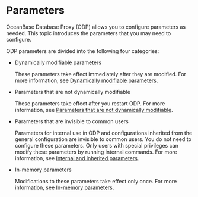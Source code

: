 Parameters 
===============================

OceanBase Database Proxy (ODP) allows you to configure parameters as needed. This topic introduces the parameters that you may need to configure. 

ODP parameters are divided into the following four categories:

* Dynamically modifiable parameters 

  These parameters take effect immediately after they are modified. For more information, see [Dynamically modifiable parameters](/en-US/5.user-guide/1.configuration/3.parameters-that-can-be-dynamically-modified.md).
  

* Parameters that are not dynamically modifiable 

  These parameters take effect after you restart ODP. For more information, see [Parameters that are not dynamically modifiable](/en-US/5.user-guide/1.configuration/4.parameters-that-cannot-be-dynamically-modified.md).
  

* Parameters that are invisible to common users 

  Parameters for internal use in ODP and configurations inherited from the general configuration are invisible to common users. You do not need to configure these parameters. Only users with special privileges can modify these parameters by running internal commands. For more information, see [Internal and inherited parameters](/en-US/5.user-guide/1.configuration/5.parameters-that-do-not-need-to-be-modified.md).
  

* In-memory parameters 

  Modifications to these parameters take effect only once. For more information, see [In-memory parameters](/en-US/5.user-guide/1.configuration/6.memory-level-parameters.md).
  



